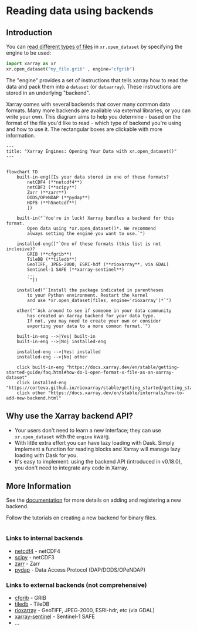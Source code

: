 # Reading data using backends

## Introduction

You can [read different types of files](https://docs.xarray.dev/en/stable/user-guide/io.html) in `xr.open_dataset` by specifying the engine to be used:

```python
import xarray as xr
xr.open_dataset("my_file.grib" , engine="cfgrib")
```

The "engine" provides a set of instructions that tells xarray how to read the data and pack them into a `dataset` (or `dataarray`).
These instructions are stored in an underlying "backend".

Xarray comes with several backends that cover many common data formats.
Many more backends are available via external libraries, or you can write your own.
This diagram aims to help you determine - based on the format of the file you'd like to read -
which type of backend you're using and how to use it.
The rectangular boxes are clickable with more information.

```mermaid
---
title: "Xarray Engines: Opening Your Data with xr.open_dataset()"
---


flowchart TD
    built-in-eng([Is your data stored in one of these formats?
        netCDF4 (**netcdf4**)
        netCDF3 (**scipy**)
        Zarr (**zarr**)
        DODS/OPeNDAP (**pydap**)
        HDF5 (**h5netcdf**)
        ])

    built-in("`You're in luck! Xarray bundles a backend for this format.
        Open data using *xr.open_dataset()*. We recommend
        always setting the engine you want to use.`")

    installed-eng(["`One of these formats (this list is not inclusive)?
        GRIB (**cfgrib**)
        TileDB (**tiledb**)
        GeoTIFF, JPEG-2000, ESRI-hdf (**rioxarray**, via GDAL)
        Sentinel-1 SAFE (**xarray-sentinel**)
        ...
        `"])

    installed("`Install the package indicated in parentheses
        to your Python environment. Restart the kernel
        and use *xr.open_dataset(files, engine='rioxarray')*`")

    other("`Ask around to see if someone in your data community
        has created an Xarray backend for your data type.
        If not, you may need to create your own or consider
        exporting your data to a more common format.`")

    built-in-eng -->|Yes| built-in
    built-in-eng -->|No| installed-eng

    installed-eng -->|Yes| installed
    installed-eng -->|No| other

    click built-in-eng "https://docs.xarray.dev/en/stable/getting-started-guide/faq.html#how-do-i-open-format-x-file-as-an-xarray-dataset"
    click installed-eng "https://corteva.github.io/rioxarray/stable/getting_started/getting_started.html#rioxarray"
    click other "https://docs.xarray.dev/en/stable/internals/how-to-add-new-backend.html"

```

## Why use the Xarray backend API?

- Your users don't need to learn a new interface; they can use `xr.open_dataset` with the `engine` kwarg.
- With little extra effort you can have lazy loading with Dask. Simply implement a function for reading blocks and Xarray will manage lazy loading with Dask for you.
- It's easy to implement: using the backend API (introduced in v0.18.0), you don't need to integrate any code in Xarray.

## More Information

See the [documentation](https://docs.xarray.dev/en/stable/internals/how-to-add-new-backend.html) for more details on adding and registering a new backend.

Follow the tutorials on creating a new backend for binary files.

```{tableofcontents}

```

### Links to internal backends

- [netcdf4](https://pypi.org/project/netCDF4/) - netCDF4
- [scipy]() - netCDF3
- [zarr](https://pypi.org/project/zarr/) - Zarr
- [pydap](https://www.pydap.org/) - Data Access Protocol (DAP/DODS/OPeNDAP)

### Links to external backends (not comprehensive)

- [cfgrib](https://github.com/ecmwf/cfgrib) - GRIB
- [tiledb](https://github.com/TileDB-Inc/TileDB-CF-Py) - TileDB
- [rioxarray](https://corteva.github.io/rioxarray/stable/) - GeoTIFF, JPEG-2000, ESRI-hdr, etc (via GDAL)
- [xarray-sentinel](https://github.com/bopen/xarray-sentinel) - Sentinel-1 SAFE
- ...
